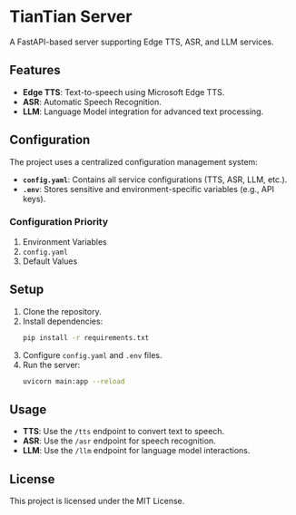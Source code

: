 # TianTian Server

A FastAPI-based server supporting Edge TTS, ASR, and LLM services.

## Features

- **Edge TTS**: Text-to-speech using Microsoft Edge TTS.
- **ASR**: Automatic Speech Recognition.
- **LLM**: Language Model integration for advanced text processing.

## Configuration

The project uses a centralized configuration management system:

- **`config.yaml`**: Contains all service configurations (TTS, ASR, LLM, etc.).
- **`.env`**: Stores sensitive and environment-specific variables (e.g., API keys).

### Configuration Priority

1. Environment Variables
2. `config.yaml`
3. Default Values

## Setup

1. Clone the repository.
2. Install dependencies:
   ```bash
   pip install -r requirements.txt
   ```
3. Configure `config.yaml` and `.env` files.
4. Run the server:
   ```bash
   uvicorn main:app --reload
   ```

## Usage

- **TTS**: Use the `/tts` endpoint to convert text to speech.
- **ASR**: Use the `/asr` endpoint for speech recognition.
- **LLM**: Use the `/llm` endpoint for language model interactions.

## License

This project is licensed under the MIT License. 